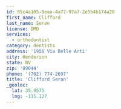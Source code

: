 ```yaml
---
id: 85c4a105-8eaa-4a77-97a7-2e5b4b174a20
first_name: Clifford
last_name: Seran
license: DMD
services:
  - orthodontist
category: dentists
address: '1956 Via Delle Arti'
city: Henderson
state: NV
zip: '89044'
phone: '(702) 774-2697'
title: 'Clifford Seran'
_geoloc:
  lat: 35.9575
  lng: -115.127
---
```

